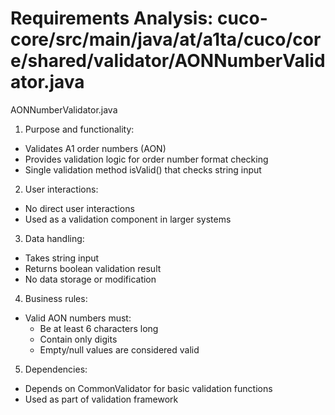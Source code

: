 # Requirements Analysis: cuco-core/src/main/java/at/a1ta/cuco/core/shared/validator/AONNumberValidator.java

AONNumberValidator.java
1. Purpose and functionality:
- Validates A1 order numbers (AON)
- Provides validation logic for order number format checking
- Single validation method isValid() that checks string input

2. User interactions:
- No direct user interactions
- Used as a validation component in larger systems

3. Data handling:
- Takes string input
- Returns boolean validation result
- No data storage or modification

4. Business rules:
- Valid AON numbers must:
  - Be at least 6 characters long
  - Contain only digits
  - Empty/null values are considered valid

5. Dependencies:
- Depends on CommonValidator for basic validation functions
- Used as part of validation framework